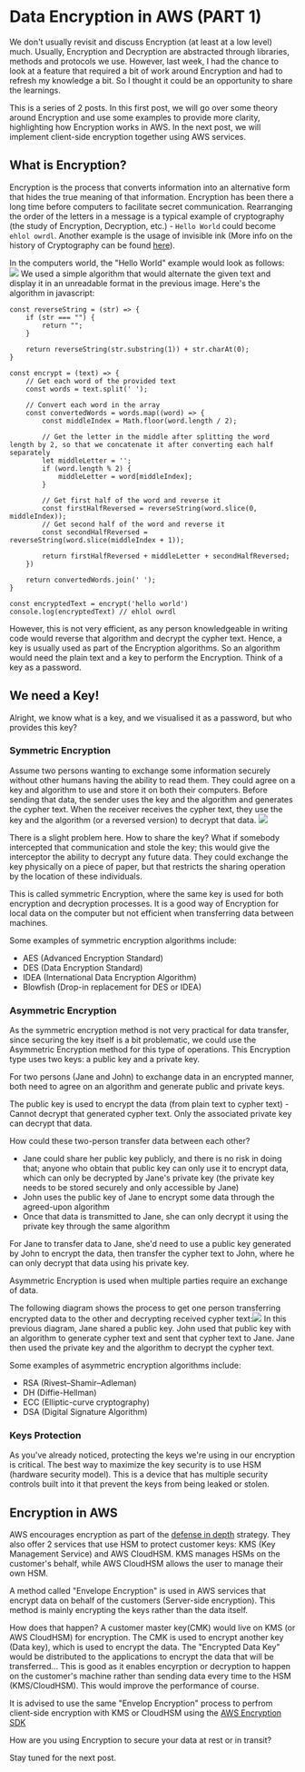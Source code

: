 # Data Encryption in AWS (PART 1)

We don't usually revisit and discuss Encryption (at least at a low level) much. Usually, Encryption and Decryption are abstracted through libraries, methods and protocols we use. However, last week, I had the chance to look at a feature that required a bit of work around Encryption and had to refresh my knowledge a bit. So I thought it could be an opportunity to share the learnings.

This is a series of 2 posts. In this first post, we will go over some theory around Encryption and use some examples to provide more clarity, highlighting how Encryption works in AWS. In the next post, we will implement client-side encryption together using AWS services.

## What is Encryption?
Encryption is the process that converts information into an alternative form that hides the true meaning of that information. Encryption has been there a long time before computers to facilitate secret communication. Rearranging the order of the letters in a message is a typical example of cryptography (the study of Encryption, Decryption, etc.) - `Hello World` could become `ehlol owrdl`. Another example is the usage of invisible ink (More info on the history of Cryptography can be found [here](https://en.wikipedia.org/wiki/Cryptography#History_of_cryptography_and_cryptanalysis)).


In the computers world, the "Hello World" example would look as follows:
![](plain-text-cypher-text.png)
We used a simple algorithm that would alternate the given text and display it in an unreadable format in the previous image. Here's the algorithm in javascript:
```
const reverseString = (str) => {
    if (str === "") {
        return "";
    }

    return reverseString(str.substring(1)) + str.charAt(0);
}

const encrypt = (text) => {
    // Get each word of the provided text
    const words = text.split(' ');

    // Convert each word in the array
    const convertedWords = words.map((word) => {
        const middleIndex = Math.floor(word.length / 2);

        // Get the letter in the middle after splitting the word length by 2, so that we concatenate it after converting each half separately
        let middleLetter = '';
        if (word.length % 2) {
            middleLetter = word[middleIndex];
        }

        // Get first half of the word and reverse it
        const firstHalfReversed = reverseString(word.slice(0, middleIndex));
        // Get second half of the word and reverse it
        const secondHalfReversed = reverseString(word.slice(middleIndex + 1));

        return firstHalfReversed + middleLetter + secondHalfReversed;
    })

    return convertedWords.join(' ');
}

const encryptedText = encrypt('hello world')
console.log(encryptedText) // ehlol owrdl
```

However, this is not very efficient, as any person knowledgeable in writing code would reverse that algorithm and decrypt the cypher text. Hence, a key is usually used as part of the Encryption algorithms. So an algorithm would need the plain text and a key to perform the Encryption. Think of a key as a password.

## We need a Key!
Alright, we know what is a key, and we visualised it as a password, but who provides this key?

### Symmetric Encryption
Assume two persons wanting to exchange some information securely without other humans having the ability to read them. They could agree on a key and algorithm to use and store it on both their computers. Before sending that data, the sender uses the key and the algorithm and generates the cypher text. When the receiver receives the cypher text, they use the key and the algorithm (or a reversed version) to decrypt that data. ![](symmetric.png)

There is a slight problem here. How to share the key?
What if somebody intercepted that communication and stole the key; this would give the interceptor the ability to decrypt any future data. They could exchange the key physically on a piece of paper, but that restricts the sharing operation by the location of these individuals.

This is called symmetric Encryption, where the same key is used for both encryption and decryption processes. It is a good way of Encryption for local data on the computer but not efficient when transferring data between machines.

Some examples of symmetric encryption algorithms include:
* AES (Advanced Encryption Standard)
* DES (Data Encryption Standard)
* IDEA (International Data Encryption Algorithm)
* Blowfish (Drop-in replacement for DES or IDEA)


### Asymmetric Encryption
As the symmetric encryption method is not very practical for data transfer, since securing the key itself is a bit problematic, we could use the Asymmetric Encryption method for this type of operations. This Encryption type uses two keys: a public key and a private key.

For two persons (Jane and John) to exchange data in an encrypted manner, both need to agree on an algorithm and generate public and private keys.

The public key is used to encrypt the data (from plain text to cypher text) - Cannot decrypt that generated cypher text. Only the associated private key can decrypt that data.

How could these two-person transfer data between each other?
* Jane could share her public key publicly, and there is no risk in doing that; anyone who obtain that public key can only use it to encrypt data, which can only be decrypted by Jane's private key (the private key needs to be stored securely and only accessible by Jane)
* John uses the public key of Jane to encrypt some data through the agreed-upon algorithm
* Once that data is transmitted to Jane, she can only decrypt it using the private key through the same algorithm

For Jane to transfer data to Jane, she'd need to use a public key generated by John to encrypt the data, then transfer the cypher text to John, where he can only decrypt that data using his private key.

Asymmetric Encryption is used when multiple parties require an exchange of data.

The following diagram shows the process to get one person transferring encrypted data to the other and decrypting received cypher text:![](asymmetric.png)
In this previous diagram, Jane shared a public key. John used that public key with an algorithm to generate cypher text and sent that cypher text to Jane. Jane then used the private key and the algorithm to decrypt the cypher text.

Some examples of asymmetric encryption algorithms include:
* RSA (Rivest–Shamir–Adleman)
* DH (Diffie-Hellman)
* ECC (Elliptic-curve cryptography)
* DSA (Digital Signature Algorithm)

### Keys Protection
As you've already noticed, protecting the keys we're using in our encryption is critical. The best way to maximize the key security is to use HSM (hardware security model). This is a device that has multiple security controls built into it that prevent the keys from being leaked or stolen.

## Encryption in AWS
AWS encourages encryption as part of the [defense in depth](https://en.wikipedia.org/wiki/Defense_in_depth_(computing)) strategy. They also offer 2 services that use HSM to protect customer keys: KMS (Key Management Service) and AWS CloudHSM. KMS manages HSMs on the customer's behalf, while AWS CloudHSM allows the user to manage their own HSM.

A method called "Envelope Encryption" is used in AWS services that encrypt data on behalf of the customers (Server-side encryption). This method is mainly encrypting the keys rather than the data itself. 

How does that happen? A customer master key(CMK) would live on KMS (or AWS CloudHSM) for encryption. The CMK is used to encrypt another key (Data key), which is used to encrypt the data. The "Encrypted Data Key" would be distributed to the applications to encrypt the data that will be transferred... This is good as it enables encyrption or decryption to happen on the customer's machine rather than sending data every time to the HSM (KMS/CloudHSM). This would improve the performance of course.

It is advised to use the same "Envelop Encryption" process to perfrom client-side encryption with KMS or CloudHSM using the [AWS Encryption SDK](https://github.com/aws/aws-encryption-sdk-javascript)


How are you using Encryption to secure your data at rest or in transit?

Stay tuned for the next post.

